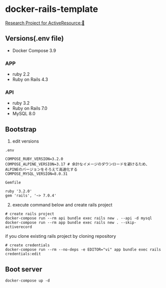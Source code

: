 # docker-rails-template

[Research Project for ActiveResource::eyes:](https://github.com/chee-se/study-memo/blob/main/my-practice/ruby-on-rails/active-resource.md)

## Versions(.env file)

- Docker Compose 3.9

### APP

- ruby 2.2
- Ruby on Rails 4.3

### API

- ruby 3.2
- Ruby on Rails 7.0
- MySQL 8.0

## Bootstrap

1. edit versions

```env
.env

COMPOSE_RUBY_VERSION=3.2.0
COMPOSE_ALPINE_VERSION=3.17 # 余計なイメージのダウンロードを避けるため、ALPINEのバージョンをそろえて高速化する
COMPOSE_MYSQL_VERSION=8.0.31
```

```gemfile
Gemfile

ruby '3.2.0'
gem 'rails', '~> 7.0.4'
```

2. execute command below and create rails project

```shell
# create rails project
docker-compose run --rm api bundle exec rails new . --api -d mysql
docker-compose run --rm app bundle exec rails new . --skip-activerecord
```

if you clone existing rails project by cloning repository

```shell
# create credentials
docker-compose run --rm --no-deps -e EDITOR="vi" app bundle exec rails credentials:edit
```

## Boot server

```shell
docker-compose up -d
```
